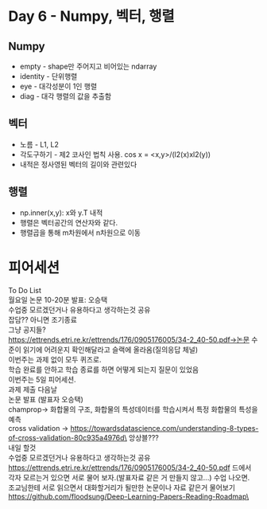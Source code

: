 
# Day 6 - Numpy, 벡터, 행렬

## Numpy

* empty - shape만 주어지고 비어있는 ndarray
* identity - 단위행렬
* eye - 대각성분이 1인 행렬
* diag - 대각 행렬의 값을 추출함

## 벡터

* 노름 - L1, L2
* 각도구하기 - 제2 코사인 법칙 사용. cos x = <x,y>/(l2(x)xl2(y))
* 내적은 정사영된 벡터의 길이와 관련있다

## 행렬

* np.inner(x,y): x와 y.T 내적
* 행렬은 벡터공간의 연산자와 같다.
* 행렬곱을 통해 m차원에서 n차원으로 이동


# 피어세션

To Do List\
월요일 논문 10-20분 발표: 오승택\
수업중 모르겠던거나 유용하다고 생각하는것 공유\
잡담?? 아니면 조기종료\
그냥 공지들?\
https://ettrends.etri.re.kr/ettrends/176/0905176005/34-2_40-50.pdf->논문 수준이 읽기에 어려운지 확인해달라고 슬랙에 올라옴(질의응답 체널)\
이번주는 과제 없이 모두 퀴즈로.\
학습 완료를 안하고 학습 종료를 하면 어떻게 되는지 질문이 있었음\
이번주는 5일 피어세션.\
과제 제출 다음날\
논문 발표 (발표자 오승택)\
champrop-> 화합물의 구조, 화합물의 특성데이터를 학습시켜서 특정 화합물의 특성을 예측\
cross validation -> https://towardsdatascience.com/understanding-8-types-of-cross-validation-80c935a4976d\
앙상블???\
내일 할것\
수업중 모르겠던거나 유용하다고 생각하는것 공유\
https://ettrends.etri.re.kr/ettrends/176/0905176005/34-2_40-50.pdf 드에서 각자 모르는거 있으면 서로 물어 보자.(발표자료 같은 거 만들지 않고...) 수업 나오면.\
조교님한테 서로 읽으면서 대화할거리가 될만한 논문이나 자료 같은거 물어보기\
https://github.com/floodsung/Deep-Learning-Papers-Reading-Roadmap\










 
 
  


  
